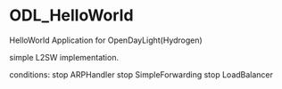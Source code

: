 ODL_HelloWorld
==============

HelloWorld Application for OpenDayLight(Hydrogen)

simple L2SW implementation.

conditions:
  stop ARPHandler
  stop SimpleForwarding
  stop LoadBalancer
